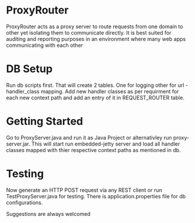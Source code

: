 ProxyRouter
===========

ProxyRouter acts as a proxy server to route requests from one domain to other yet isolating them to communicate directly.
It is best suited for auditing and reporting purposes in an environment where many web apps communicating with each other

DB Setup
========
Run db scripts first. That will create 2 tables.
One for logging other for url - handler_class mapping.
Add new handler classes as per requirment for each new context path and add an entry of it in REQUEST_ROUTER table.


Getting Started
===============
Go to ProxyServer.java and run it as Java Project or alternativley run proxy-server.jar.
This will start run embedded-jetty server and load all handler classes mapped with thier respective context paths as mentioned in db.

Testing
=======

Now generate an HTTP POST request via any REST client or run TestProxyServer.java for testing.
There is application.properties file for db configurations.

Suggestions are always welcomed
